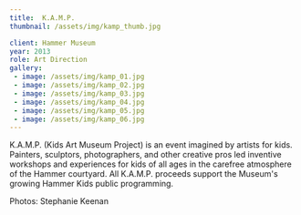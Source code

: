 ```yaml
---
title:  K.A.M.P.
thumbnail: /assets/img/kamp_thumb.jpg

client: Hammer Museum
year: 2013
role: Art Direction
gallery:
 - image: /assets/img/kamp_01.jpg
 - image: /assets/img/kamp_02.jpg
 - image: /assets/img/kamp_03.jpg
 - image: /assets/img/kamp_04.jpg
 - image: /assets/img/kamp_05.jpg
 - image: /assets/img/kamp_06.jpg
---
```


K.A.M.P. (Kids Art Museum Project) is an event imagined by artists for kids. Painters, sculptors, photographers, and other creative pros led inventive workshops and experiences for kids of all ages in the carefree atmosphere of the Hammer courtyard. All K.A.M.P. proceeds support the Museum's growing Hammer Kids public programming.

Photos: Stephanie Keenan